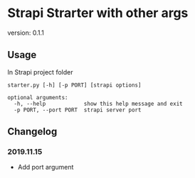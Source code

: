 # Strapi Strarter with other args

version: 0.1.1

## Usage

In Strapi project folder  
```
starter.py [-h] [-p PORT] [strapi options]

optional arguments:
  -h, --help            show this help message and exit
  -p PORT, --port PORT  strapi server port
```

## Changelog

### 2019.11.15
- Add port argument